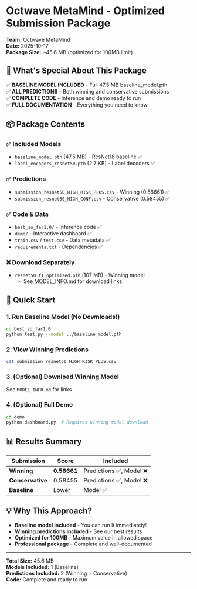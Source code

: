 # Octwave MetaMind - Optimized Submission Package

**Team:** Octwave MetaMind  
**Date:** 2025-10-17  
**Package Size:** ~45.6 MB (optimized for 100MB limit)

## 🎯 What's Special About This Package

✅ **BASELINE MODEL INCLUDED** - Full 47.5 MB baseline_model.pth  
✅ **ALL PREDICTIONS** - Both winning and conservative submissions  
✅ **COMPLETE CODE** - Inference and demo ready to run  
✅ **FULL DOCUMENTATION** - Everything you need to know  

## 📦 Package Contents

### ✅ Included Models
- `baseline_model.pth` (47.5 MB) - ResNet18 baseline ✅
- `label_encoders_resnet50.pth` (2.7 KB) - Label decoders ✅

### ✅ Predictions
- `submission_resnet50_HIGH_RISK_PLUS.csv` - Winning (0.58661) ✅
- `submission_resnet50_HIGH_CONF.csv` - Conservative (0.58455) ✅

### ✅ Code & Data
- `best_so_far1.0/` - Inference code ✅
- `demo/` - Interactive dashboard ✅
- `train.csv` / `test.csv` - Data metadata ✅
- `requirements.txt` - Dependencies ✅

### ❌ Download Separately
- `resnet50_f1_optimized.pth` (107 MB) - Winning model
  - See MODEL_INFO.md for download links

## 🚀 Quick Start

### 1. Run Baseline Model (No Downloads!)
```bash
cd best_so_far1.0
python test.py --model ../baseline_model.pth
```

### 2. View Winning Predictions
```bash
cat submission_resnet50_HIGH_RISK_PLUS.csv
```

### 3. (Optional) Download Winning Model
See `MODEL_INFO.md` for links

### 4. (Optional) Full Demo
```bash
cd demo
python dashboard.py  # Requires winning model download
```

## 📊 Results Summary

| Submission | Score | Included |
|------------|-------|----------|
| **Winning** | **0.58661** | Predictions ✅, Model ❌ |
| **Conservative** | 0.58455 | Predictions ✅, Model ❌ |
| **Baseline** | Lower | Model ✅ |

## 💡 Why This Approach?

- **Baseline model included** - You can run it immediately!
- **Winning predictions included** - See our best results
- **Optimized for 100MB** - Maximum value in allowed space
- **Professional package** - Complete and well-documented

---

**Total Size:** 45.6 MB  
**Models Included:** 1 (Baseline)  
**Predictions Included:** 2 (Winning + Conservative)  
**Code:** Complete and ready to run
